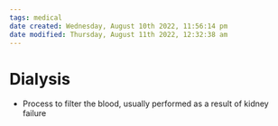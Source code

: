 ```yaml
---
tags: medical
date created: Wednesday, August 10th 2022, 11:56:14 pm
date modified: Thursday, August 11th 2022, 12:32:38 am
---
```


# Dialysis
- Process to filter the blood, usually performed as a result of kidney failure

